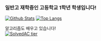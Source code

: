 ### 일반고 재학중인 고등학교 1학년 학생입니다!  
[![Github Stats](https://github-readme-stats.vercel.app/api?username=koder0205&hide=contribs)](https://github.com/anuraghazra/github-readme-stats)
[![Top Langs](https://github-readme-stats.vercel.app/api/top-langs/?username=koder0205&layout=compact)](https://github.com/anuraghazra/github-readme-stats)  
  
  알고리즘도 배우고 있습니다!  
[![SolvedAC tier](http://mazassumnida.wtf/api/generate_badge?boj=koder0205)](https://solved.ac/koder0205) 
<!--
**Koder0205/Koder0205** is a ✨ _special_ ✨ repository because its `README.md` (this file) appears on your GitHub profile.

Here are some ideas to get you started:

- 🔭 I’m currently working on ...
- 🌱 I’m currently learning ...
-->
